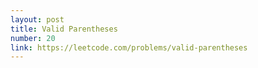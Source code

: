 ```yaml
---
layout: post
title: Valid Parentheses
number: 20
link: https://leetcode.com/problems/valid-parentheses
---
```

